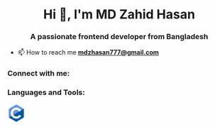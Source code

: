 <h1 align="center">Hi 👋, I'm MD Zahid Hasan</h1>
<h3 align="center">A passionate frontend developer from Bangladesh</h3>

- 📫 How to reach me **mdzhasan777@gmail.com**

<h3 align="left">Connect with me:</h3>
<p align="left">
</p>

<h3 align="left">Languages and Tools:</h3>
<p align="left"> <a href="https://www.cprogramming.com/" target="_blank" rel="noreferrer"> <img src="https://raw.githubusercontent.com/devicons/devicon/master/icons/c/c-original.svg" alt="c" width="40" height="40"/> </a> </p>
